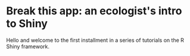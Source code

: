 # Break this app: an ecologist's intro to Shiny

Hello and welcome to the first installment in a series of tutorials on the R Shiny framework. 
